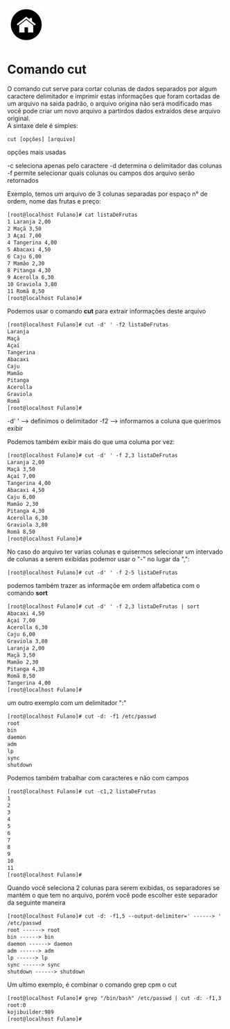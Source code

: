 [![N|Solid](Imagens/Home.jpeg "Ir para Home")](/README.md/)

# Comando cut

O comando cut serve para cortar colunas de dados separados por algum caractere delimitador e imprimir estas informações que foram cortadas de um arquivo na saida padrão, o arquivo origina não será modificado mas você pode criar um novo arquivo a partirdos dados extraidos dese arquivo original.  
A sintaxe dele é simples:  
```
cut [opções] [arquivo]
```
opções mais usadas

-c seleciona apenas pelo caractere
-d determina o delimitador das colunas
-f permite selecionar quais colunas ou campos dos arquivo serão retornados

Exemplo, temos um arquivo de 3 colunas separadas por espaço n° de ordem, nome das frutas e preço:
```
[root@localhost Fulano]# cat listaDeFrutas
1 Laranja 2,00
2 Maçã 3,50
3 Açaí 7,00
4 Tangerina 4,00
5 Abacaxi 4,50
6 Caju 6,00
7 Mamão 2,30
8 Pitanga 4,30
9 Acerolla 6,30
10 Graviola 3,80
11 Romã 8,50
[root@localhost Fulano]#  
```
Podemos usar o comando **cut** para extrair informações deste arquivo
```
[root@localhost Fulano]# cut -d' ' -f2 listaDeFrutas
Laranja
Maçã
Açaí
Tangerina
Abacaxi
Caju
Mamão
Pitanga
Acerolla
Graviola
Romã
[root@localhost Fulano]#
```
-d' ' --> definimos o delimitador
-f2 --> informamos a coluna que querimos exibir

Podemos também exibir mais do que uma columa por vez:
```
[root@localhost Fulano]# cut -d' ' -f 2,3 listaDeFrutas
Laranja 2,00
Maçã 3,50
Açaí 7,00
Tangerina 4,00
Abacaxi 4,50
Caju 6,00
Mamão 2,30
Pitanga 4,30
Acerolla 6,30
Graviola 3,80
Romã 8,50
[root@localhost Fulano]#
```
No caso do arquivo ter varias colunas e quisermos selecionar um intervado de colunas a serem exibidas podemor usar o "-" no lugar da ",":
```
[root@localhost Fulano]# cut -d' ' -f 2-5 listaDeFrutas
```
podemos também trazer as informaçõe em ordem alfabetica com o comando **sort**
```
[root@localhost Fulano]# cut -d' ' -f 2,3 listaDeFrutas | sort
Abacaxi 4,50
Açaí 7,00
Acerolla 6,30
Caju 6,00
Graviola 3,80
Laranja 2,00
Maçã 3,50
Mamão 2,30
Pitanga 4,30
Romã 8,50
Tangerina 4,00
[root@localhost Fulano]#
```
um outro exemplo com um delimitador ":"
```
[root@localhost Fulano]# cut -d: -f1 /etc/passwd
root
bin
daemon
adm
lp
sync
shutdown
```
Podemos também trabalhar com caracteres e não com campos
```
[root@localhost Fulano]# cut -c1,2 listaDeFrutas
1
2
3
4
5
6
7
8
9
10
11
[root@localhost Fulano]#
```
Quando você seleciona 2 colunas para serem exibidas, os separadores se mantém o que tem no arquivo, porém você pode escolher este separador da seguinte maneira
```
[root@localhost Fulano]# cut -d: -f1,5 --output-delimiter=' ------> ' /etc/passwd
root ------> root
bin ------> bin
daemon ------> daemon
adm ------> adm
lp ------> lp
sync ------> sync
shutdown ------> shutdown
```
Um ultimo exemplo, é combinar o comando grep cpm o cut
```
[root@localhost Fulano]# grep "/bin/bash" /etc/passwd | cut -d: -f1,3
root:0
kojibuilder:989
[root@localhost Fulano]#
```
